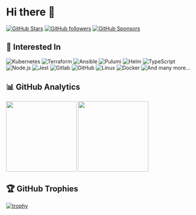 # Hi there 👋

[![GitHub Stars](https://img.shields.io/github/stars/chrisleekr?logo=github&style=for-the-badge&color=ffd700)](https://github.com/chrisleekr)
[![GitHub followers](https://img.shields.io/github/followers/chrisleekr?logo=GitHub&style=for-the-badge&color=blue)](https://github.com/chrisleekr)
[![GitHub Sponsors](https://img.shields.io/github/sponsors/chrisleekr?color=BF4B8A&logo=githubsponsors&style=for-the-badge&label=Sponsor)](https://github.com/sponsors/chrisleekr)

## 🚀 Interested In

![Kubernetes](https://img.shields.io/badge/-Kubernetes-326CE5?style=for-the-badge&logo=kubernetes&logoColor=white)
![Terraform](https://img.shields.io/badge/-Terraform-623CE4?style=for-the-badge&logo=terraform&logoColor=white)
![Ansible](https://img.shields.io/badge/-Ansible-EE0000?style=for-the-badge&logo=ansible&logoColor=white)
![Pulumi](https://img.shields.io/badge/-Pulumi-2BB24C?style=for-the-badge&logo=pulumi&logoColor=white)
![Helm](https://img.shields.io/badge/-Helm-0F1689?style=for-the-badge&logo=helm&logoColor=white)
![TypeScript](https://img.shields.io/badge/-TypeScript-3178C6?style=for-the-badge&logo=typescript&logoColor=white)
![Node.js](https://img.shields.io/badge/-Node.js-339933?style=for-the-badge&logo=node.js&logoColor=white)
![Jest](https://img.shields.io/badge/-Jest-C21325?style=for-the-badge&logo=jest&logoColor=white)
![Gitlab](https://img.shields.io/badge/-Gitlab-FC6D26?style=for-the-badge&logo=gitlab&logoColor=white)
![GitHub](https://img.shields.io/badge/-GitHub-181717?style=for-the-badge&logo=github&logoColor=white)
![Linux](https://img.shields.io/badge/-Linux-FCC624?style=for-the-badge&logo=linux&logoColor=black)
![Docker](https://img.shields.io/badge/-Docker-2496ED?style=for-the-badge&logo=docker&logoColor=white)
![And many more...](https://img.shields.io/badge/-And%20many%20more...-000000?style=for-the-badge&logo=&logoColor=white)

## 📊 GitHub Analytics

<div align="left">
<img src="https://github-readme-stats.vercel.app/api?username=chrisleekr&show_icons=true&hide_border=true&count_private=true&line_height=25&theme=tokyonight&bg_color=0d1117&title_color=58a6ff&icon_color=1f6feb&text_color=c9d1d9" height="190px" />
<img src="https://github-readme-stats.vercel.app/api/top-langs/?username=chrisleekr&show_icons=true&count_private=true&layout=compact&theme=tokyonight&bg_color=0d1117&title_color=58a6ff&icon_color=1f6feb&text_color=c9d1d9&border_color=0d1117" height="190px" />
</div>

## 🏆 GitHub Trophies

[![trophy](https://github-profile-trophy.vercel.app/?username=chrisleekr&theme=darkhub&no-frame=true&row=1&column=7)](https://github.com/ryo-ma/github-profile-trophy)

